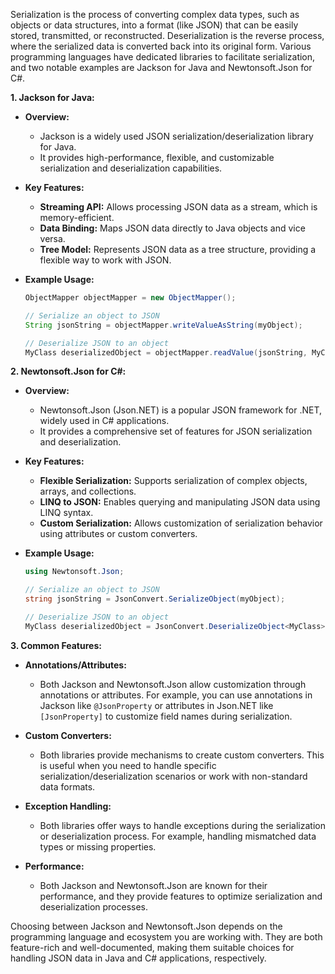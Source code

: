Serialization is the process of converting complex data types, such as objects or data structures, into a format (like JSON) that can be easily stored, transmitted, or reconstructed. Deserialization is the reverse process, where the serialized data is converted back into its original form. Various programming languages have dedicated libraries to facilitate serialization, and two notable examples are Jackson for Java and Newtonsoft.Json for C#.

**1. Jackson for Java:**

- **Overview:**
  - Jackson is a widely used JSON serialization/deserialization library for Java.
  - It provides high-performance, flexible, and customizable serialization and deserialization capabilities.

- **Key Features:**
  - **Streaming API:** Allows processing JSON data as a stream, which is memory-efficient.
  - **Data Binding:** Maps JSON data directly to Java objects and vice versa.
  - **Tree Model:** Represents JSON data as a tree structure, providing a flexible way to work with JSON.

- **Example Usage:**
  ```java
  ObjectMapper objectMapper = new ObjectMapper();

  // Serialize an object to JSON
  String jsonString = objectMapper.writeValueAsString(myObject);

  // Deserialize JSON to an object
  MyClass deserializedObject = objectMapper.readValue(jsonString, MyClass.class);
  ```

**2. Newtonsoft.Json for C#:**

- **Overview:**
  - Newtonsoft.Json (Json.NET) is a popular JSON framework for .NET, widely used in C# applications.
  - It provides a comprehensive set of features for JSON serialization and deserialization.

- **Key Features:**
  - **Flexible Serialization:** Supports serialization of complex objects, arrays, and collections.
  - **LINQ to JSON:** Enables querying and manipulating JSON data using LINQ syntax.
  - **Custom Serialization:** Allows customization of serialization behavior using attributes or custom converters.

- **Example Usage:**
  ```csharp
  using Newtonsoft.Json;

  // Serialize an object to JSON
  string jsonString = JsonConvert.SerializeObject(myObject);

  // Deserialize JSON to an object
  MyClass deserializedObject = JsonConvert.DeserializeObject<MyClass>(jsonString);
  ```

**3. Common Features:**

- **Annotations/Attributes:**
  - Both Jackson and Newtonsoft.Json allow customization through annotations or attributes. For example, you can use annotations in Jackson like `@JsonProperty` or attributes in Json.NET like `[JsonProperty]` to customize field names during serialization.

- **Custom Converters:**
  - Both libraries provide mechanisms to create custom converters. This is useful when you need to handle specific serialization/deserialization scenarios or work with non-standard data formats.

- **Exception Handling:**
  - Both libraries offer ways to handle exceptions during the serialization or deserialization process. For example, handling mismatched data types or missing properties.

- **Performance:**
  - Both Jackson and Newtonsoft.Json are known for their performance, and they provide features to optimize serialization and deserialization processes.

Choosing between Jackson and Newtonsoft.Json depends on the programming language and ecosystem you are working with. They are both feature-rich and well-documented, making them suitable choices for handling JSON data in Java and C# applications, respectively.